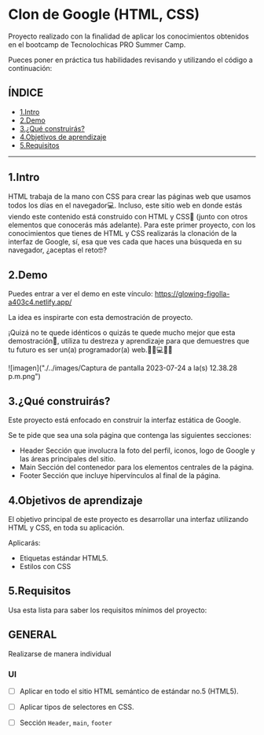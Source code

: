 # Clon de Google (HTML, CSS)
Proyecto realizado con la finalidad de aplicar los conocimientos obtenidos en el bootcamp de Tecnolochicas PRO Summer Camp.

Pueces poner en práctica tus habilidades revisando y utilizando el código a continuación:

## ÍNDICE

* [1.Intro](https://github.com/Valeriagijonv/clon-de-google/blob/main/README.md#1intro)
* [2.Demo](https://github.com/Valeriagijonv/clon-de-google/blob/main/README.md#1intro)
* [3.¿Qué construirás?](https://github.com/Valeriagijonv/clon-de-google/blob/main/README.md#3qu%C3%A9-construir%C3%A1s)
* [4.Objetivos de aprendizaje](https://github.com/Valeriagijonv/clon-de-google/blob/main/README.md#3qu%C3%A9-construir%C3%A1s)
* [5.Requisitos](https://github.com/Valeriagijonv/clon-de-google/blob/main/README.md#3qu%C3%A9-construir%C3%A1s)

****
## 1.Intro

HTML trabaja de la mano con CSS para crear las páginas web que usamos todos los días en el navegador💻. Incluso, este sitio web en donde estás viendo este contenido está construido con HTML y CSS🤯 (junto con otros elementos que conocerás más adelante). Para este primer proyecto, con los conocimientos que tienes de HTML y CSS realizarás la clonación de la interfaz de Google, sí, esa que ves cada que haces una búsqueda en su navegador, ¿aceptas el reto🤓?

## 2.Demo
Puedes entrar a ver el demo en este vínculo: https://glowing-figolla-a403c4.netlify.app/

La idea es inspirarte con esta demostración de proyecto.

¡Quizá no te quede idénticos o quizás te quede mucho mejor que esta demostración🤩, utiliza tu destreza y aprendizaje para que demuestres que tu futuro es ser un(a) programador(a) web.👩🏻💻👦🏻

![imagen]("./../images/Captura de pantalla 2023-07-24 a la(s) 12.38.28 p.m.png")

## 3.¿Qué construirás?

Este proyecto está enfocado en construir la interfaz estática de Google.

Se te pide que sea una sola página que contenga las siguientes secciones:

* Header Sección que involucra la foto del perfil, iconos, logo de Google y las áreas principales del sitio.
* Main Sección del contenedor para los elementos centrales de la página.
* Footer Sección que incluye hipervínculos al final de la página.

## 4.Objetivos de aprendizaje

El objetivo principal de este proyecto es desarrollar una interfaz utilizando HTML y CSS, en toda su aplicación.

Aplicarás:

* Etiquetas estándar HTML5.
* Estilos con CSS

## 5.Requisitos

Usa esta lista para saber los requisitos mínimos del proyecto:

## GENERAL
Realizarse de manera individual

### UI
- [ ] Aplicar en todo el sitio HTML semántico de estándar no.5 (HTML5).
- [ ] Aplicar tipos de selectores en CSS.
- [ ] Sección `Header`, `main`, `footer`

